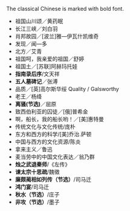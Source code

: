 The classical Chinese is marked with bold font.

* 祖国山川颂／黄药眠
* 长江三峡／刘白羽
* 肖邦故园／[波兰]雅—伊瓦什凯维奇
* 发现／闻—多
* 北方／艾青
* 祖国呵，我亲爱的祖国／舒婷
* 祖国土／[苏联]阿赫玛托娃
* **指南录后序**/文天祥
* **五人墓碑记**／张溥
* 品质／[英]高尔斯华绥 Quality / Galsworthy
* 老王／杨绛
* **离骚(节选)**／屈原
* 致西伯利亚的囚徒／[俄]普希金
* 啊，船长，我的船长哟！／[美]惠特曼
* 传统文化与文化传统/庞朴
* 东方和西方的科学/[美]乔治.萨顿
* 中国与西方的文化资源/陈炎
* 拿来主义／鲁迅
* 麦当劳中的中国文化表达／翁乃群
* **烛之武退秦师**/《左传》
* **谏太宗十思疏**/魏徵
* **廉颇蔺相如列传（节选）**/司马迁
* **鸿门宴**/司马迁
* **秋水（节选）**/庄子
* **非攻（节选）**/墨子
